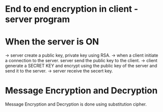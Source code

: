 # End to end encryption in client - server program

# When the server is ON
   -> server create a public key, private key using RSA.
   -> when a client initiate a connection to the server. server send the public key to the client.
   -> client generate a SECRET KEY and encrypt using the public key of the server and send it to the server.
   -> server receive the secert key.
   
# Message Encryption and Decryption
 
Message Encryption and Decryption is done using substitution cipher.
 
